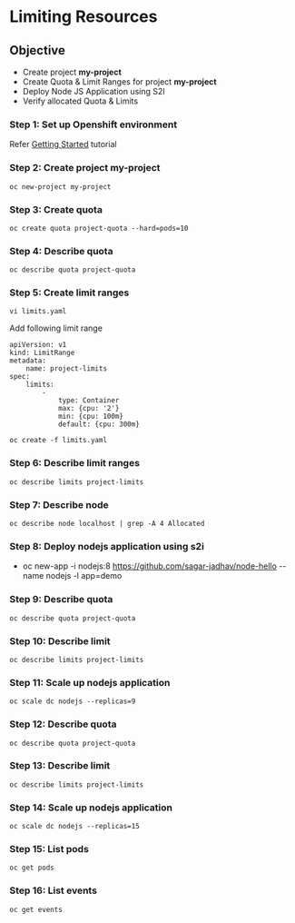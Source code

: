 # Limiting Resources

## Objective
- Create project **my-project**
- Create Quota & Limit Ranges for project **my-project**
- Deploy Node JS Application using S2I
- Verify allocated Quota & Limits

### Step 1: Set up Openshift environment
Refer [Getting Started](./get_started.md) tutorial

### Step 2: Create project my-project
```
oc new-project my-project
```

### Step 3: Create quota
```
oc create quota project-quota --hard=pods=10
```

### Step 4: Describe quota
```
oc describe quota project-quota
```

### Step 5: Create limit ranges
```
vi limits.yaml
```
Add following limit range

````
apiVersion: v1
kind: LimitRange
metadata:
    name: project-limits
spec:
    limits:
        -
            type: Container
            max: {cpu: '2'}
            min: {cpu: 100m}
            default: {cpu: 300m}
````
```
oc create -f limits.yaml
```

### Step 6: Describe limit ranges
```
oc describe limits project-limits
```

### Step 7: Describe node
```
oc describe node localhost | grep -A 4 Allocated
```

### Step 8: Deploy nodejs application using s2i
- oc new-app -i nodejs:8 https://github.com/sagar-jadhav/node-hello --name nodejs -l app=demo

### Step 9: Describe quota
```
oc describe quota project-quota
```

### Step 10: Describe limit
```
oc describe limits project-limits
```

### Step 11: Scale up nodejs application
```
oc scale dc nodejs --replicas=9
```

### Step 12: Describe quota
```
oc describe quota project-quota
```

### Step 13: Describe limit
```
oc describe limits project-limits
```

### Step 14: Scale up nodejs application
```
oc scale dc nodejs --replicas=15
```

### Step 15: List pods
```
oc get pods
```

### Step 16: List events
```
oc get events
``` 